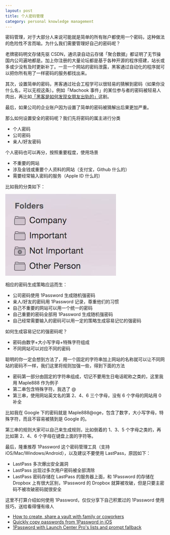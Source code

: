 ```yaml
---
layout: post
title: 个人密码管理
category: personal knowledge management
---
```


密码管理，对于大部分人来说可能就是简单的所有账户都使用一个密码，这种做法的危险性不言而喻。为什么我们需要管理好自己的密码呢？

老牌密码明文存储先驱 CSDN，通讯录自动云存储「聚合数据」都证明了无节操国内公司遍地都是。加上你注册的大量论坛都是基于各种开源的程序搭建，站长或多或少没有及时更新补丁。一旦一个网站的密码泄露，黑客通过自动化的程序就可以把你所有用了一样密码的服务都找出来。

其次，设置简单的密码，黑客通过社会工程学可以很轻易的猜解到密码（如果你没什么名，可以无视这条）。例如「Machook 事件」的某位参与者的密码被轻易人肉出，再比如[「黑客是如何发现女朋友出轨的」](http://www.codeceo.com/article/hecker-girlfriend.html)这剧。

最后，如果公司的企业账户因为设置了简单的密码被猜解出后果更加严重。

那么如何设置安全的密码呢？我们先将密码的属主进行分类

- 个人密码
- 公司密码
- 亲人/好友密码

个人密码也可以再分，按照重要程度，使用场景

- 不重要的网站
- 涉及金钱或重要个人资料的网站（支付宝，Github 什么的）
- 需要经常输入密码的服务（Apple ID 什么的）

 比如我的分类如下：

![1Password Folder](/assets/images/1password-folder.png)

相应的密码生成策略应运而生：

- 公司密码使用 1Password 生成随机强密码
- 亲人/好友的密码用 1Password 记录，尊重他们的习惯
- 自己不重要的网站可以用一个统一的密码
- 自己重要的密码全部用 1Password 生成随机强密码
- 自己经常需要输入的密码可以用一定的策略生成容易记忆的强密码

如何生成容易记忆的强密码呢？

- 密码由数字+大小写字母+特殊字符组成
- 不同网站可以对应不同的密码

聪明的你一定会想到方法了，用一个固定的字符串加上网站的名称就可以让不同网站的密码不一样，我们这里将规则加强一些，得到下面的方法

- 密码第一部分由固定的字符串组成，切记不要用生日电话昵称之类的，这里我用 Maple888 作为例子
- 第二串包含特殊字符，我选了 @
- 第三串，使用网站英文名的第 2、4、6 三个字母，没有 6 个字母的网站用 0 补全

比如我在 Google 下的密码就是 Maple888@oge，包含了数字，大小写字母，特殊字符，而且不容易被猜到是 Google 的。

第三串的规则大家可以自己来生成规则，比如倒着的 1、3、5 个字母之类的，再比如第 2、4、6 个字母在键盘上面的字符等。

最后，隆重推荐 1Password 这个密码管理工具（支持 iOS/Mac/Windows/Android），以及建议不要使用 LastPass，原因如下：

- LastPass 多次爆出安全漏洞
- LastPass 出现过多次用户密码被全部清除
- LastPass 密码存储在 LastPass 的服务器上面，和 1Password 的存储在 Dropbox 上有很大区别，1Password 的 Dropbox 就算被攻破，但是只要主密码不被攻破密码就很安全

这里不打算介绍如何使用 1Password，仅仅分享下自己积累过的 1Password 使用技巧，送给看得懂有缘人

- [How to create, share a vault with family or coworkers](https://blog.agilebits.com/2013/11/13/1password-tip-how-to-create-share-a-vault-with-family-or-coworkers-mac/)
- [Quickly copy passwords from 1Password in iOS](http://thesweetsetup.com/quick-tip-quickly-copy-passwords-1password-ios/)
- [1Password with Launch Center Pro's lists and prompt fallback](http://philgr.com/blog/onepassword-with-launch-center-pro-list-and-prompt-fallback)
